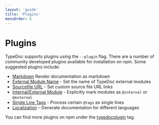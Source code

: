 ```yaml
---
layout: 'guide'
title: 'Plugins'
menuOrder: 6
---
```


# Plugins
TypeDoc supports plugins using the ``--plugin`` flag. There are a number of community developed
plugins available for installation on npm. Some suggested plugins include:

* [Markdown](https://github.com/tgreyuk/typedoc-plugin-markdown) Render documentation as markdown
* [External Module Name](https://github.com/christopherthielen/typedoc-plugin-external-module-name) - Set the name of TypeDoc external modules
* [Sourcefile URL](https://github.com/gdelmas/typedoc-plugin-sourcefile-url) - Set custom source file URL links
* [Internal/External Module](https://github.com/christopherthielen/typedoc-plugin-internal-external) - Explicitly mark modules as `@internal` or `@external`
* [Single Line Tags](https://github.com/christopherthielen/typedoc-plugin-single-line-tags) - Process certain `@tags` as single lines
* [Localization](https://github.com/IgniteUI/typedoc-plugin-localization) - Generate documentation for different languages

You can find more plugins on npm under the [typedocplugin](https://www.npmjs.com/search?q=keywords:typedocplugin) tag.
